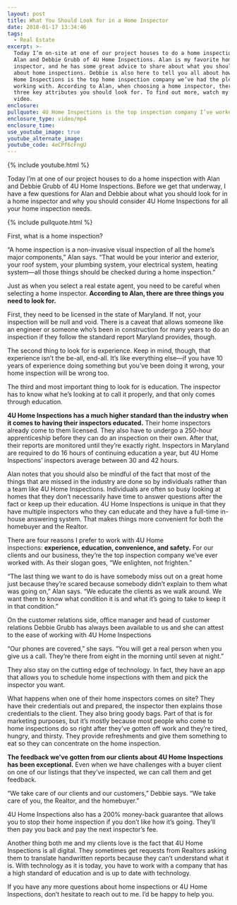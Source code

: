 ```yaml
---
layout: post
title: What You Should Look for in a Home Inspector
date: 2018-01-17 13:34:46
tags:
  - Real Estate
excerpt: >-
  Today I’m on-site at one of our project houses to do a home inspection with
  Alan and Debbie Grubb of 4U Home Inspections. Alan is my favorite home
  inspector, and he has some great advice to share about what you should know
  about home inspections. Debbie is also here to tell you all about how why 4U
  Home Inspections is the top home inspection company we’ve had the pleasure of
  working with. According to Alan, when choosing a home inspector, there are
  three key attributes you should look for. To find out more, watch my latest
  video.
enclosure:
pullquote: 4U Home Inspections is the top inspection company I’ve worked with.
enclosure_type: video/mp4
enclosure_time:
use_youtube_image: true
youtube_alternate_image:
youtube_code: 4eCPf6cFngU
---
```



{% include youtube.html %}

Today I’m at one of our project houses to do a home inspection with Alan and Debbie Grubb of 4U Home Inspections. Before we get that underway, I have a few questions for Alan and Debbie about what you should look for in a home inspector and why you should consider 4U Home Inspections for all your home inspection needs.

{% include pullquote.html %}

First, what is a home inspection?

“A home inspection is a non-invasive visual inspection of all the home’s major components,” Alan says. “That would be your interior and exterior, your roof system, your plumbing system, your electrical system, heating system—all those things should be checked during a home inspection.”

Just as when you select a real estate agent, you need to be careful when selecting a home inspector. **According to Alan, there are three things you need to look for.**

First, they need to be licensed in the state of Maryland. If not, your inspection will be null and void. There is a caveat that allows someone like an engineer or someone who’s been in construction for many years to do an inspection if they follow the standard report Maryland provides, though.

The second thing to look for is experience. Keep in mind, though, that experience isn’t the be-all, end-all. It’s like everything else—if you have 10 years of experience doing something but you’ve been doing it wrong, your home inspection will be wrong too.

The third and most important thing to look for is education. The inspector has to know what he’s looking at to call it properly, and that only comes through education.

**4U Home Inspections has a much higher standard than the industry when it comes to having their inspectors educated.** Their home inspectors already come to them licensed. They also have to undergo a 250-hour apprenticeship before they can do an inspection on their own. After that, their reports are monitored until they’re exactly right. Inspectors in Maryland are required to do 16 hours of continuing education a year, but 4U Home Inspections’ inspectors average between 30 and 42 hours.

Alan notes that you should also be mindful of the fact that most of the things that are missed in the industry are done so by individuals rather than a team like 4U Home Inspections. Individuals are often so busy looking at homes that they don’t necessarily have time to answer questions after the fact or keep up their education. 4U Home Inspections is unique in that they have multiple inspectors who they can educate and they have a full-time in-house answering system. That makes things more convenient for both the homebuyer and the Realtor.

There are four reasons I prefer to work with 4U Home inspections: **experience, education, convenience, and safety.** For our clients and our business, they’re the top inspection company we’ve ever worked with. As their slogan goes, “We enlighten, not frighten.”

“The last thing we want to do is have somebody miss out on a great home just because they’re scared because somebody didn’t explain to them what was going on,” Alan says. “We educate the clients as we walk around. We want them to know what condition it is and what it’s going to take to keep it in that condition.”

On the customer relations side, office manager and head of customer relations Debbie Grubb has always been available to us and she can attest to the ease of working with 4U Home Inspections

“Our phones are covered,” she says. “You will get a real person when you give us a call. They’re there from eight in the morning until seven at night.”

They also stay on the cutting edge of technology. In fact, they have an app that allows you to schedule home inspections with them and pick the inspector you want.

What happens when one of their home inspectors comes on site? They have their credentials out and prepared, the inspector then explains those credentials to the client. They also bring goody bags. Part of that is for marketing purposes, but it’s mostly because most people who come to home inspections do so right after they’ve gotten off work and they’re tired, hungry, and thirsty. They provide refreshments and give them something to eat so they can concentrate on the home inspection.

**The feedback we’ve gotten from our clients about 4U Home Inspections has been exceptional.** Even when we have challenges with a buyer client on one of our listings that they’ve inspected, we can call them and get feedback.

“We take care of our clients and our customers,” Debbie says. “We take care of you, the Realtor, and the homebuyer.”

4U Home Inspections also has a 200% money-back guarantee that allows you to stop their home inspection if you don’t like how it’s going. They’ll then pay you back and pay the next inspector’s fee.

Another thing both me and my clients love is the fact that 4U Home Inspections is all digital. They sometimes get requests from Realtors asking them to translate handwritten reports because they can’t understand what it is. With technology as it is today, you have to work with a company that has a high standard of education and is up to date with technology.

If you have any more questions about home inspections or 4U Home Inspections, don’t hesitate to reach out to me. I’d be happy to help you.